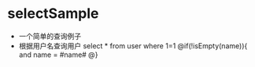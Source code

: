 selectSample
===

* 一个简单的查询例子
* 根据用户名查询用户
	select * from user where 1=1
	@if(!isEmpty(name)){
	and name = #name#
	@}
	